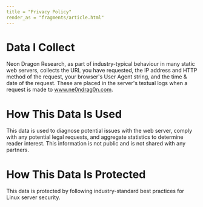 ```yaml
---
title = "Privacy Policy"
render_as = "fragments/article.html"
---
```


# Data I Collect

Neon Dragon Research, as part of industry-typical behaviour in many static web servers, collects the URL you have requested, the IP address and HTTP method of the request, your browser's User Agent string, and the time & date of the request. These are placed in the server's textual logs when a request is made to www.ne0ndrag0n.com.

# How This Data Is Used

This data is used to diagnose potential issues with the web server, comply with any potential legal requests, and aggregate statistics to determine reader interest. This information is not public and is not shared with any partners.

# How This Data Is Protected

This data is protected by following industry-standard best practices for Linux server security.
